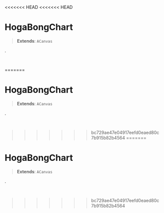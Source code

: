 <<<<<<< HEAD
<<<<<<< HEAD
# HogaBongChart
> **Extends**: `ACanvas`

.

<br/>

=======
# HogaBongChart
> **Extends**: `ACanvas`

.

<br/>

>>>>>>> bc729ae47e04917eefd0eaed80c7b915b82b4564
=======
# HogaBongChart
> **Extends**: `ACanvas`

.

<br/>

>>>>>>> bc729ae47e04917eefd0eaed80c7b915b82b4564

